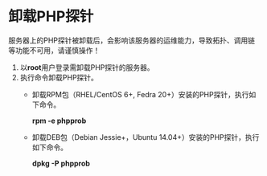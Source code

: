 # 卸载PHP探针<a name="apm_02_0050"></a>

服务器上的PHP探针被卸载后，会影响该服务器的运维能力，导致拓扑、调用链等功能不可用，请谨慎操作！

1.  以**root**用户登录需卸载PHP探针的服务器。
2.  执行命令卸载PHP探针。
    -   卸载RPM包（RHEL/CentOS 6+, Fedra 20+）安装的PHP探针，执行如下命令。

        **rpm -e phpprob**

    -   卸载DEB包（Debian Jessie+，Ubuntu 14.04+）安装的PHP探针，执行如下命令。

        **dpkg -P phpprob**



